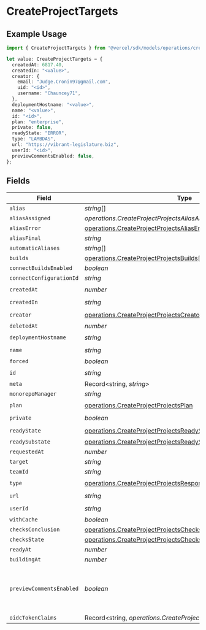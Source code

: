 # CreateProjectTargets

## Example Usage

```typescript
import { CreateProjectTargets } from "@vercel/sdk/models/operations/createproject.js";

let value: CreateProjectTargets = {
  createdAt: 6817.40,
  createdIn: "<value>",
  creator: {
    email: "Judge.Cronin97@gmail.com",
    uid: "<id>",
    username: "Chauncey71",
  },
  deploymentHostname: "<value>",
  name: "<value>",
  id: "<id>",
  plan: "enterprise",
  private: false,
  readyState: "ERROR",
  type: "LAMBDAS",
  url: "https://vibrant-legislature.biz",
  userId: "<id>",
  previewCommentsEnabled: false,
};
```

## Fields

| Field                                                                                                                                            | Type                                                                                                                                             | Required                                                                                                                                         | Description                                                                                                                                      | Example                                                                                                                                          |
| ------------------------------------------------------------------------------------------------------------------------------------------------ | ------------------------------------------------------------------------------------------------------------------------------------------------ | ------------------------------------------------------------------------------------------------------------------------------------------------ | ------------------------------------------------------------------------------------------------------------------------------------------------ | ------------------------------------------------------------------------------------------------------------------------------------------------ |
| `alias`                                                                                                                                          | *string*[]                                                                                                                                       | :heavy_minus_sign:                                                                                                                               | N/A                                                                                                                                              |                                                                                                                                                  |
| `aliasAssigned`                                                                                                                                  | *operations.CreateProjectProjectsAliasAssigned*                                                                                                  | :heavy_minus_sign:                                                                                                                               | N/A                                                                                                                                              |                                                                                                                                                  |
| `aliasError`                                                                                                                                     | [operations.CreateProjectProjectsAliasError](../../models/operations/createprojectprojectsaliaserror.md)                                         | :heavy_minus_sign:                                                                                                                               | N/A                                                                                                                                              |                                                                                                                                                  |
| `aliasFinal`                                                                                                                                     | *string*                                                                                                                                         | :heavy_minus_sign:                                                                                                                               | N/A                                                                                                                                              |                                                                                                                                                  |
| `automaticAliases`                                                                                                                               | *string*[]                                                                                                                                       | :heavy_minus_sign:                                                                                                                               | N/A                                                                                                                                              |                                                                                                                                                  |
| `builds`                                                                                                                                         | [operations.CreateProjectProjectsBuilds](../../models/operations/createprojectprojectsbuilds.md)[]                                               | :heavy_minus_sign:                                                                                                                               | N/A                                                                                                                                              |                                                                                                                                                  |
| `connectBuildsEnabled`                                                                                                                           | *boolean*                                                                                                                                        | :heavy_minus_sign:                                                                                                                               | N/A                                                                                                                                              |                                                                                                                                                  |
| `connectConfigurationId`                                                                                                                         | *string*                                                                                                                                         | :heavy_minus_sign:                                                                                                                               | N/A                                                                                                                                              |                                                                                                                                                  |
| `createdAt`                                                                                                                                      | *number*                                                                                                                                         | :heavy_check_mark:                                                                                                                               | N/A                                                                                                                                              |                                                                                                                                                  |
| `createdIn`                                                                                                                                      | *string*                                                                                                                                         | :heavy_check_mark:                                                                                                                               | N/A                                                                                                                                              |                                                                                                                                                  |
| `creator`                                                                                                                                        | [operations.CreateProjectProjectsCreator](../../models/operations/createprojectprojectscreator.md)                                               | :heavy_check_mark:                                                                                                                               | N/A                                                                                                                                              |                                                                                                                                                  |
| `deletedAt`                                                                                                                                      | *number*                                                                                                                                         | :heavy_minus_sign:                                                                                                                               | N/A                                                                                                                                              |                                                                                                                                                  |
| `deploymentHostname`                                                                                                                             | *string*                                                                                                                                         | :heavy_check_mark:                                                                                                                               | N/A                                                                                                                                              |                                                                                                                                                  |
| `name`                                                                                                                                           | *string*                                                                                                                                         | :heavy_check_mark:                                                                                                                               | N/A                                                                                                                                              |                                                                                                                                                  |
| `forced`                                                                                                                                         | *boolean*                                                                                                                                        | :heavy_minus_sign:                                                                                                                               | N/A                                                                                                                                              |                                                                                                                                                  |
| `id`                                                                                                                                             | *string*                                                                                                                                         | :heavy_check_mark:                                                                                                                               | N/A                                                                                                                                              |                                                                                                                                                  |
| `meta`                                                                                                                                           | Record<string, *string*>                                                                                                                         | :heavy_minus_sign:                                                                                                                               | N/A                                                                                                                                              |                                                                                                                                                  |
| `monorepoManager`                                                                                                                                | *string*                                                                                                                                         | :heavy_minus_sign:                                                                                                                               | N/A                                                                                                                                              |                                                                                                                                                  |
| `plan`                                                                                                                                           | [operations.CreateProjectProjectsPlan](../../models/operations/createprojectprojectsplan.md)                                                     | :heavy_check_mark:                                                                                                                               | N/A                                                                                                                                              |                                                                                                                                                  |
| `private`                                                                                                                                        | *boolean*                                                                                                                                        | :heavy_check_mark:                                                                                                                               | N/A                                                                                                                                              |                                                                                                                                                  |
| `readyState`                                                                                                                                     | [operations.CreateProjectProjectsReadyState](../../models/operations/createprojectprojectsreadystate.md)                                         | :heavy_check_mark:                                                                                                                               | N/A                                                                                                                                              |                                                                                                                                                  |
| `readySubstate`                                                                                                                                  | [operations.CreateProjectProjectsReadySubstate](../../models/operations/createprojectprojectsreadysubstate.md)                                   | :heavy_minus_sign:                                                                                                                               | N/A                                                                                                                                              |                                                                                                                                                  |
| `requestedAt`                                                                                                                                    | *number*                                                                                                                                         | :heavy_minus_sign:                                                                                                                               | N/A                                                                                                                                              |                                                                                                                                                  |
| `target`                                                                                                                                         | *string*                                                                                                                                         | :heavy_minus_sign:                                                                                                                               | N/A                                                                                                                                              |                                                                                                                                                  |
| `teamId`                                                                                                                                         | *string*                                                                                                                                         | :heavy_minus_sign:                                                                                                                               | N/A                                                                                                                                              |                                                                                                                                                  |
| `type`                                                                                                                                           | [operations.CreateProjectProjectsResponse200ApplicationJSONType](../../models/operations/createprojectprojectsresponse200applicationjsontype.md) | :heavy_check_mark:                                                                                                                               | N/A                                                                                                                                              |                                                                                                                                                  |
| `url`                                                                                                                                            | *string*                                                                                                                                         | :heavy_check_mark:                                                                                                                               | N/A                                                                                                                                              |                                                                                                                                                  |
| `userId`                                                                                                                                         | *string*                                                                                                                                         | :heavy_check_mark:                                                                                                                               | N/A                                                                                                                                              |                                                                                                                                                  |
| `withCache`                                                                                                                                      | *boolean*                                                                                                                                        | :heavy_minus_sign:                                                                                                                               | N/A                                                                                                                                              |                                                                                                                                                  |
| `checksConclusion`                                                                                                                               | [operations.CreateProjectProjectsChecksConclusion](../../models/operations/createprojectprojectschecksconclusion.md)                             | :heavy_minus_sign:                                                                                                                               | N/A                                                                                                                                              |                                                                                                                                                  |
| `checksState`                                                                                                                                    | [operations.CreateProjectProjectsChecksState](../../models/operations/createprojectprojectschecksstate.md)                                       | :heavy_minus_sign:                                                                                                                               | N/A                                                                                                                                              |                                                                                                                                                  |
| `readyAt`                                                                                                                                        | *number*                                                                                                                                         | :heavy_minus_sign:                                                                                                                               | N/A                                                                                                                                              |                                                                                                                                                  |
| `buildingAt`                                                                                                                                     | *number*                                                                                                                                         | :heavy_minus_sign:                                                                                                                               | N/A                                                                                                                                              |                                                                                                                                                  |
| `previewCommentsEnabled`                                                                                                                         | *boolean*                                                                                                                                        | :heavy_minus_sign:                                                                                                                               | Whether or not preview comments are enabled for the deployment                                                                                   | false                                                                                                                                            |
| `oidcTokenClaims`                                                                                                                                | Record<string, *operations.CreateProjectProjectsOidcTokenClaims*>                                                                                | :heavy_minus_sign:                                                                                                                               | N/A                                                                                                                                              |                                                                                                                                                  |
